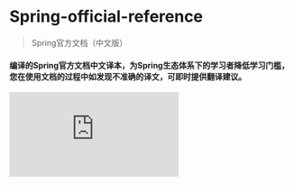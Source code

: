 # Spring-official-reference
> Spring官方文档（中文版）
#### 编译的Spring官方文档中文译本，为Spring生态体系下的学习者降低学习门槛，您在使用文档的过程中如发现不准确的译文，可即时提供翻译建议。
![](https://github.com/caojiele/Spring-official-reference/blob/master/Spring%20Boot/version/documents/2.0.0/参考手册.md)
